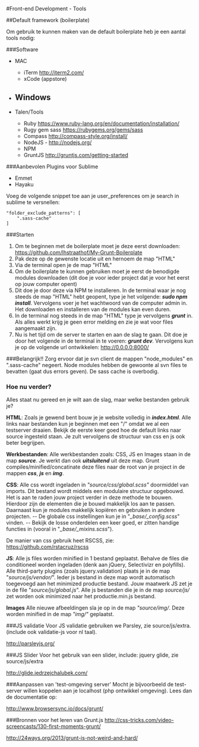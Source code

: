 #Front-end Development - Tools

##Default framework (boilerplate)

Om gebruik te kunnen maken van de default boilerplate heb je een aantal tools nodig:

###Software

 - MAC
	 - iTerm http://iterm2.com/
	 - xCode (appstore)
 - Windows
	 - 


 - Talen/Tools
	 - Ruby https://www.ruby-lang.org/en/documentation/installation/
	 - Rugy gem sass https://rubygems.org/gems/sass
 	 - Compass http://compass-style.org/install/
 	 - NodeJS - http://nodejs.org/ 
 	 - NPM
 	 - GruntJS http://gruntjs.com/getting-started

###Aanbevolen Plugins voor Sublime
 - Emmet
 - Hayaku

Voeg de volgende snippet toe aan je user_preferences om je search in sublime te versnellen:

    "folder_exclude_patterns": [
	  	".sass-cache"
  	]

###Starten

 1. Om te beginnen met de boilerplate moet je deze eerst downloaden:
    https://github.com/lhstraathof/My-Grunt-Boilerplate
 2. Pak deze op de gewenste locatie uit en hernoem de map "HTML"
 3. Via de terminal open je de map "HTML"
 4. Om de boilerplate te kunnen gebruiken moet je eerst de benodigde modules downloaden (dit doe je voor ieder project dat je voor het eerst op jouw computer opent)
 5. Dit doe je door deze via NPM te installeren. In de terminal waar je nog steeds de map "HTML" hebt geopent, type je het volgende: ***sudo npm install***. Vervolgens voer je het wachtwoord van de computer admin in. Het downloaden en installeren van de modules kan even duren.
 6. In de terminal nog steeds in de map "HTML" type je vervolgens ***grunt*** in. Als alles werkt krijg je geen error melding en zie je wat voor files aangemaakt zijn.
 7. Nu is het tijd om de server te starten en aan de slag te gaan. Dit doe je door het volgende in de terminal in te voeren: ***grunt dev***. Vervolgens kun je op de volgende url ontwikkelen: http://0.0.0.0:8000/

###Belangrijk!!
Zorg ervoor dat je svn client de mappen "node_modules" en ".sass-cache" negeert. Node modules hebben de gewoonte al svn files te bevatten (gaat dus errors geven). De sass cache is overbodig.

### Hoe nu verder?
Alles staat nu gereed en je wilt aan de slag, maar welke bestanden gebruik je?

**HTML**: Zoals je gewend bent bouw je je website volledig in ***index.html***. Alle links naar bestanden kun je beginnen met een "/" omdat we al een testserver draaien. Bekijk de eerste keer goed hoe de default links naar source ingesteld staan. Je zult vervolgens de structuur van css en js ook beter begrijpen.

**Werkbestanden**: Alle werkbestanden zoals: CSS, JS en Images staan in de map ***source***. Je werkt dan ook ***uitsluitend*** uit deze map. Grunt compiles/minified/concatinate deze files naar de root van je project in de mappen ***css***, ***js*** en ***img***.

**CSS**: Alle css wordt ingeladen in *"source/css/global.scss"* doormiddel van imports. Dit bestand wordt middels een modulaire structuur opgebouwd. Het is aan te raden jouw project verder in deze methode te bouwen. Hierdoor zijn de elementen die je bouwd makkelijk los aan te passen. Daarnaast kun je modules makkelijk kopiëren en gebruiken in andere projecten. -- De globale css instellingen kun je in "*_base/_config.scss*" vinden. -- Bekijk de losse onderdelen een keer goed, er zitten handige functies in (vooral in "*_base/_mixins.scss*").

De manier van css gebruik heet RSCSS, zie: https://github.com/rstacruz/rscss

**JS**: Alle js files worden minified in 1 bestand geplaatst. Behalve de files die conditioneel worden ingeladen (denk aan jQuery, Selectivizr en polyfills). Alle third-party plugins (zoals jquery.validation) plaats je in de map "*source/js/vendor/*". Ieder js bestand in deze map wordt automatisch toegevoegd aan het minimized productie bestand. Jouw maatwerk JS zet je in de file "*source/js/global.js*". Alle js bestanden die je in de map *source/js/* zet worden ook minimized naar het productie.min.js bestand.

**Images** 
Alle nieuwe afbeeldingen sla je op in de map *"source/img/*. Deze worden minified in de map *"img/"* geplaatst.

###JS validatie
Voor JS validatie gebruiken we Parsley, zie source/js/extra. (include ook validatie-js voor nl taal).

http://parsleyjs.org/

###JS Slider
Voor het gebruik van een slider, include: jquery glide, zie source/js/extra

http://glide.jedrzejchalubek.com/

###Aanpassen van 'test-omgeving server'
Mocht je bijvoorbeeld de test-server willen koppelen aan je localhost (php ontwikkel omgeving). Lees dan de documentatie op:

http://www.browsersync.io/docs/grunt/

###Bronnen voor het leren van Grunt.js
http://css-tricks.com/video-screencasts/130-first-moments-grunt/

http://24ways.org/2013/grunt-is-not-weird-and-hard/